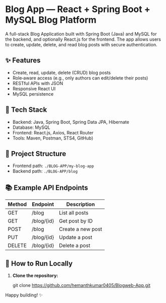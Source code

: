# Blog App — React + Spring Boot + MySQL Blog Platform

A full-stack Blog Application built with Spring Boot (Java) and MySQL for the backend, and optionally React.js for the frontend. The app allows users to create, update, delete, and read blog posts with secure authentication.

## ✨ Features
- Create, read, update, delete (CRUD) blog posts
- Role‑aware access (e.g., only authors can edit/delete their posts)
- RESTful APIs with JSON
- Responsive React UI
- MySQL persistence

## 🧱 Tech Stack
- Backend: Java, Spring Boot, Spring Data JPA, Hibernate
- Database: MySQL
- Frontend: React.js, Axios, React Router
- Tools: Maven, Postman, STS4, GitHub)

## 📁 Project Structure
- Frontend path: `./BLOG-APP/my-blog-app`
- Backend path: `./BLOG-APP/blog`

## 📚 Example API Endpoints
| Method | Endpoint            | Description           |
|--------|---------------------|-----------------------|
| GET    | /blog               | List all posts        |
| GET    | /blog/{id}          | Get post by ID        |
| POST   | /blog               | Create a new post     |
| PUT    | /blog/{id}          | Update a post         |
| DELETE | /blog/{id}          | Delete a post         |

## 🧪 How to Run Locally
1. **Clone the repository:**

   git clone https://github.com/hemanthkumar0405/Blogweb-App.git

Happy building! ✨
